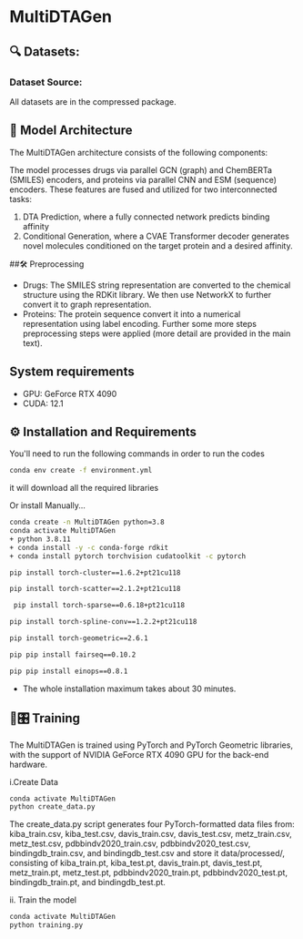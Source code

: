 # MultiDTAGen

## 🔍 Datasets:
### Dataset Source:
All datasets are in the compressed package.

## 🧠 Model Architecture
The MultiDTAGen architecture consists of the following components:

The model processes drugs via parallel GCN 
(graph) and ChemBERTa (SMILES) encoders, and proteins via parallel CNN and ESM (sequence) 
encoders. These features are fused and utilized for two interconnected tasks: 
1) DTA Prediction, where a fully connected network predicts binding affinity
2) Conditional Generation, where a CVAE Transformer decoder generates novel molecules conditioned on the target protein and a desired affinity.

##🛠️ Preprocessing
+ Drugs: The SMILES string representation are converted to the chemical structure using the RDKit library. We then use NetworkX to further convert it to graph representation.
+ Proteins: The protein sequence convert it into a numerical representation using label encoding. Further some more steps preprocessing steps were applied (more detail are provided in the main text).


## System requirements 
+ GPU: GeForce RTX 4090
+ CUDA: 12.1


## ⚙️ Installation and Requirements
You'll need to run the following commands in order to run the codes
```sh
conda env create -f environment.yml  
```
it will download all the required libraries

Or install Manually...
```sh
conda create -n MultiDTAGen python=3.8
conda activate MultiDTAGen
+ python 3.8.11
+ conda install -y -c conda-forge rdkit
+ conda install pytorch torchvision cudatoolkit -c pytorch
```
```sh
pip install torch-cluster==1.6.2+pt21cu118
```
```sh
pip install torch-scatter==2.1.2+pt21cu118
```
```sh
 pip install torch-sparse==0.6.18+pt21cu118
```
```sh
pip install torch-spline-conv==1.2.2+pt21cu118
```
```sh
pip install torch-geometric==2.6.1
```
```sh
pip pip install fairseq==0.10.2
```
```sh
pip pip install einops==0.8.1
```
+ The whole installation maximum takes about 30 minutes.

## 🤖🎛️ Training
The MultiDTAGen is trained using PyTorch and PyTorch Geometric libraries, with the support of NVIDIA GeForce RTX 4090 GPU for the back-end hardware.

i.Create Data
```sh
conda activate MultiDTAGen
python create_data.py
```
The create_data.py script generates four PyTorch-formatted data files from: kiba_train.csv, kiba_test.csv, davis_train.csv, davis_test.csv, metz_train.csv, metz_test.csv, pdbbindv2020_train.csv, pdbbindv2020_test.csv, bindingdb_train.csv, and bindingdb_test.csv and store it data/processed/, consisting of  kiba_train.pt, kiba_test.pt, davis_train.pt, davis_test.pt, metz_train.pt, metz_test.pt, pdbbindv2020_train.pt, pdbbindv2020_test.pt, bindingdb_train.pt, and bindingdb_test.pt.

ii. Train the model 
```sh
conda activate MultiDTAGen
python training.py
```
